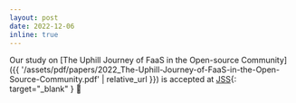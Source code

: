 ```yaml
---
layout: post
date: 2022-12-06
inline: true
---
```


Our study on [The Uphill Journey of FaaS in the Open-source Community]({{ '/assets/pdf/papers/2022_The-Uphill-Journey-of-FaaS-in-the-Open-Source-Community.pdf' | relative_url }}) is accepted at [JSS](https://www.sciencedirect.com/journal/journal-of-systems-and-software){: target="_blank" } 📣
